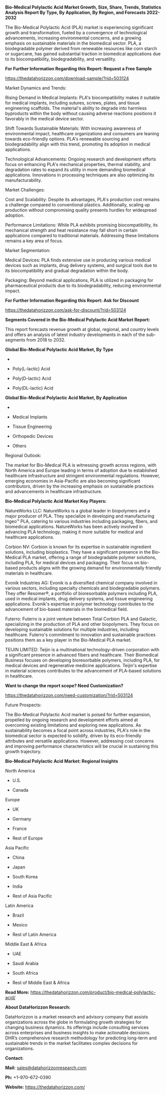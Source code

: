 **Bio-Medical Polylactic Acid Market Growth, Size, Share, Trends,
Statistics Analysis Report By Type, By Application, By Region, and
Forecasts 2022-2032**

The Bio-Medical Polylactic Acid (PLA) market is experiencing significant
growth and transformation, fueled by a convergence of technological
advancements, increasing environmental concerns, and a growing emphasis
on sustainable materials in the biomedical sector. PLA, a biodegradable
polymer derived from renewable resources like corn starch or sugarcane,
has gained substantial traction in biomedical applications due to its
biocompatibility, biodegradability, and versatility.

**For Further Information Regarding this Report: Request a Free Sample**

<https://thedatahorizzon.com/download-sample/?rid=503124>

Market Dynamics and Trends:

Rising Demand in Medical Implants: PLA's biocompatibility makes it
suitable for medical implants, including sutures, screws, plates, and
tissue engineering scaffolds. The material's ability to degrade into
harmless byproducts within the body without causing adverse reactions
positions it favorably in the medical device sector.

Shift Towards Sustainable Materials: With increasing awareness of
environmental impact, healthcare organizations and consumers are leaning
towards eco-friendly options. PLA's renewable sourcing and
biodegradability align with this trend, promoting its adoption in
medical applications.

Technological Advancements: Ongoing research and development efforts
focus on enhancing PLA's mechanical properties, thermal stability, and
degradation rates to expand its utility in more demanding biomedical
applications. Innovations in processing techniques are also optimizing
its manufacturability.

Market Challenges:

Cost and Scalability: Despite its advantages, PLA's production cost
remains a challenge compared to conventional plastics. Additionally,
scaling up production without compromising quality presents hurdles for
widespread adoption.

Performance Limitations: While PLA exhibits promising biocompatibility,
its mechanical strength and heat resistance may fall short in certain
applications compared to traditional materials. Addressing these
limitations remains a key area of focus.

Market Segmentation:

Medical Devices: PLA finds extensive use in producing various medical
devices such as implants, drug delivery systems, and surgical tools due
to its biocompatibility and gradual degradation within the body.

Packaging: Beyond medical applications, PLA is utilized in packaging for
pharmaceutical products due to its biodegradability, reducing
environmental impact.

**For Further Information Regarding this Report: Ask for Discount**

<https://thedatahorizzon.com/ask-for-discount/?rid=503124>

**Segments Covered in the Bio-Medical Polylactic Acid Market Report:**

This report forecasts revenue growth at global, regional, and country
levels and offers an analysis of latest industry developments in each of
the sub-segments from 2018 to 2032.

**Global Bio-Medical Polylactic Acid Market, By Type**

-   

-   Poly(L-lactic) Acid

-   Poly(D-lactic) Acid

-   Poly(DL-lactic) Acid

**Global Bio-Medical Polylactic Acid Market, By Application**

-   

-   Medical Implants

-   Tissue Engineering

-   Orthopedic Devices

-   Others

Regional Outlook:

The market for Bio-Medical PLA is witnessing growth across regions, with
North America and Europe leading in terms of adoption due to established
healthcare infrastructure and stringent environmental regulations.
However, emerging economies in Asia-Pacific are also becoming
significant contributors, driven by the increasing emphasis on
sustainable practices and advancements in healthcare infrastructure.

**Bio-Medical Polylactic Acid Market Key Players:**

NatureWorks LLC: NatureWorks is a global leader in biopolymers and a
major producer of PLA. They specialize in developing and manufacturing
Ingeo™ PLA, catering to various industries including packaging, fibers,
and biomedical applications. NatureWorks has been actively involved in
advancing PLA technology, making it more suitable for medical and
healthcare applications.

Corbion NV: Corbion is known for its expertise in sustainable ingredient
solutions, including bioplastics. They have a significant presence in
the Bio-Medical PLA market, offering a range of biodegradable polymer
solutions, including PLA, for medical devices and packaging. Their focus
on bio-based products aligns with the growing demand for environmentally
friendly materials in healthcare.

Evonik Industries AG: Evonik is a diversified chemical company involved
in various sectors, including specialty chemicals and biodegradable
polymers. They offer Resomer®, a portfolio of bioresorbable polymers
including PLA, used in medical implants, drug delivery systems, and
tissue engineering applications. Evonik's expertise in polymer
technology contributes to the advancement of bio-based materials in the
biomedical field.

Futerro: Futerro is a joint venture between Total Corbion PLA and
Galactic, specializing in the production of PLA and other biopolymers.
They focus on developing sustainable solutions for multiple industries,
including healthcare. Futerro's commitment to innovation and sustainable
practices positions them as a key player in the Bio-Medical PLA market.

TEIJIN LIMITED: Teijin is a multinational technology-driven corporation
with a significant presence in advanced fibers and healthcare. Their
Biomedical Business focuses on developing bioresorbable polymers,
including PLA, for medical devices and regenerative medicine
applications. Teijin's expertise in material sciences contributes to the
advancement of PLA-based solutions in healthcare.

**Want to change the report scope? Need Customization?**

<https://thedatahorizzon.com/need-customization/?rid=503124>

Future Prospects:

The Bio-Medical Polylactic Acid market is poised for further expansion,
propelled by ongoing research and development efforts aimed at
overcoming existing limitations and exploring new applications. As
sustainability becomes a focal point across industries, PLA's role in
the biomedical sector is expected to solidify, driven by its
eco-friendly attributes and versatile applications. However, addressing
cost concerns and improving performance characteristics will be crucial
in sustaining this growth trajectory.

**Bio-Medical Polylactic Acid Market: Regional Insights**

North America

-   U.S.

-   Canada

Europe

-   UK

-   Germany

-   France

-   Rest of Europe

Asia Pacific

-   China

-   Japan

-   South Korea

-   India

-   Rest of Asia Pacific

Latin America

-   Brazil

-   Mexico

-   Rest of Latin America

Middle East & Africa

-   UAE

-   Saudi Arabia

-   South Africa

-   Rest of Middle East & Africa

**Read More:**
<https://thedatahorizzon.com/product/bio-medical-polylactic-acid/>

**About DataHorizzon Research:**

DataHorizzon is a market research and advisory company that assists
organizations across the globe in formulating growth strategies for
changing business dynamics. Its offerings include consulting services
across enterprises and business insights to make actionable decisions.
DHR’s comprehensive research methodology for predicting long-term and
sustainable trends in the market facilitates complex decisions for
organizations.

**Contact:**

**Mail:** <sales@datahorizzonresearch.com>

**Ph:** +1–970–672–0390

**Website:** <https://thedatahorizzon.com/>
